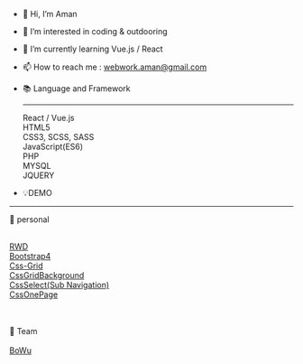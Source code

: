 - 👋 Hi, I’m Aman
- 👀 I’m interested in coding & outdooring
- 🌱 I’m currently learning Vue.js / React
- 📫 How to reach me : webwork.aman@gmail.com

- 📚 Language and Framework <hr>
React / Vue.js<br>
HTML5<br>
CSS3, SCSS, SASS<br>
JavaScript(ES6)<br>
PHP<br>
MYSQL<br>
JQUERY<br>

- 💡DEMO 
<hr>
 👤 personal <br><br>

<a href="https://webworkaman.github.io/RWD/">RWD</a>
<br>
<a href="https://webworkaman.github.io/Bootstrap4/">Bootstrap4</a>
<br>
<a href="https://webworkaman.github.io/Css-Grid/">Css-Grid</a>
<br>
<a href="https://webworkaman.github.io/CssGrid_Background/">CssGridBackground</a>
<br>
<a href="https://webworkaman.github.io/Css-select/">CssSelect(Sub Navigation)</a>
<br>
<a href="https://webworkaman.github.io/Css-select/">CssOnePage</a>

<br><br>
  👥 Team <br><br>
 <a href="https://tibamef2e.com/ted102/project/g3/dist/index.html">BoWu</a>

<!---
WebworkAman/WebworkAman is a ✨ special ✨ repository because its `README.md` (this file) appears on your GitHub profile.
You can click the Preview link to take a look at your changes.
--->
